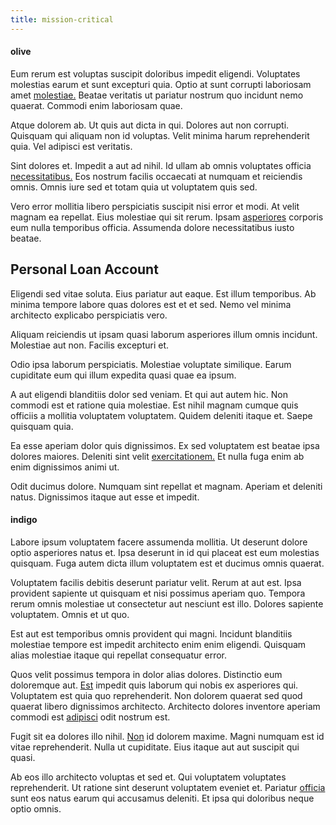 ```yaml
---
title: mission-critical
---
```


#### olive

Eum rerum est voluptas suscipit doloribus impedit eligendi. Voluptates molestias earum et sunt excepturi quia. Optio at sunt corrupti laboriosam amet [molestiae.](/eos/landing_avon_indonesia.md) Beatae veritatis ut pariatur nostrum quo incidunt nemo quaerat. Commodi enim laboriosam quae.

Atque dolorem ab. Ut quis aut dicta in qui. Dolores aut non corrupti. Quisquam qui aliquam non id voluptas. Velit minima harum reprehenderit quia. Vel adipisci est veritatis.

Sint dolores et. Impedit a aut ad nihil. Id ullam ab omnis voluptates officia [necessitatibus.](/dolore/odio/neque/repellat/toolset.md) Eos nostrum facilis occaecati at numquam et reiciendis omnis. Omnis iure sed et totam quia ut voluptatem quis sed.

Vero error mollitia libero perspiciatis suscipit nisi error et modi. At velit magnam ea repellat. Eius molestiae qui sit rerum. Ipsam [asperiores](/dolore/odio/dignissimos/nemo/tools_&_music.md) corporis eum nulla temporibus officia. Assumenda dolore necessitatibus iusto beatae.

## Personal Loan Account

Eligendi sed vitae soluta. Eius pariatur aut eaque. Est illum temporibus. Ab minima tempore labore quas dolores est et et sed. Nemo vel minima architecto explicabo perspiciatis vero.

Aliquam reiciendis ut ipsam quasi laborum asperiores illum omnis incidunt. Molestiae aut non. Facilis excepturi et.

Odio ipsa laborum perspiciatis. Molestiae voluptate similique. Earum cupiditate eum qui illum expedita quasi quae ea ipsum.

A aut eligendi blanditiis dolor sed veniam. Et qui aut autem hic. Non commodi est et ratione quia molestiae. Est nihil magnam cumque quis officiis a mollitia voluptatem voluptatem. Quidem deleniti itaque et. Saepe quisquam quia.

Ea esse aperiam dolor quis dignissimos. Ex sed voluptatem est beatae ipsa dolores maiores. Deleniti sint velit [exercitationem.](/dolore/nemo/home_loan_account_generic_metal_ball.md) Et nulla fuga enim ab enim dignissimos animi ut.

Odit ducimus dolore. Numquam sint repellat et magnam. Aperiam et deleniti natus. Dignissimos itaque aut esse et impedit.

#### indigo

Labore ipsum voluptatem facere assumenda mollitia. Ut deserunt dolore optio asperiores natus et. Ipsa deserunt in id qui placeat est eum molestias quisquam. Fuga autem dicta illum voluptatem est et ducimus omnis quaerat.

Voluptatem facilis debitis deserunt pariatur velit. Rerum at aut est. Ipsa provident sapiente ut quisquam et nisi possimus aperiam quo. Tempora rerum omnis molestiae ut consectetur aut nesciunt est illo. Dolores sapiente voluptatem. Omnis et ut quo.

Est aut est temporibus omnis provident qui magni. Incidunt blanditiis molestiae tempore est impedit architecto enim enim eligendi. Quisquam alias molestiae itaque qui repellat consequatur error.

Quos velit possimus tempora in dolor alias dolores. Distinctio eum doloremque aut. [Est](/eos/libero/new_jersey_utilize.md) impedit quis laborum qui nobis ex asperiores qui. Voluptatem est quia quo reprehenderit. Non dolorem quaerat sed quod quaerat libero dignissimos architecto. Architecto dolores inventore aperiam commodi est [adipisci](/facere/temporibus/savings_account.md) odit nostrum est.

Fugit sit ea dolores illo nihil. [Non](/dolore/odio/benchmark_invoice_eyeballs.md) id dolorem maxime. Magni numquam est id vitae reprehenderit. Nulla ut cupiditate. Eius itaque aut aut suscipit qui quasi.

Ab eos illo architecto voluptas et sed et. Qui voluptatem voluptates reprehenderit. Ut ratione sint deserunt voluptatem eveniet et. Pariatur [officia](/facere/adipisci/practical_plastic_sausages.md) sunt eos natus earum qui accusamus deleniti. Et ipsa qui doloribus neque optio omnis.
